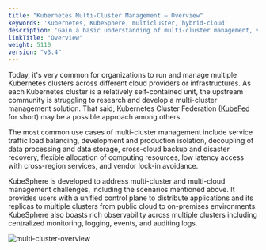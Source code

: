 ```yaml
---
title: "Kubernetes Multi-Cluster Management — Overview"
keywords: 'Kubernetes, KubeSphere, multicluster, hybrid-cloud'
description: 'Gain a basic understanding of multi-cluster management, such as its common use cases, and the benefits that KubeSphere can bring with its multi-cluster feature.'
linkTitle: "Overview"
weight: 5110
version: "v3.4"
---
```


Today, it's very common for organizations to run and manage multiple Kubernetes clusters across different cloud providers or infrastructures. As each Kubernetes cluster is a relatively self-contained unit, the upstream community is struggling to research and develop a multi-cluster management solution. That said, Kubernetes Cluster Federation ([KubeFed](https://github.com/kubernetes-sigs/kubefed) for short) may be a possible approach among others.

The most common use cases of multi-cluster management include service traffic load balancing, development and production isolation, decoupling of data processing and data storage, cross-cloud backup and disaster recovery, flexible allocation of computing resources, low latency access with cross-region services, and vendor lock-in avoidance.

KubeSphere is developed to address multi-cluster and multi-cloud management challenges, including the scenarios mentioned above. It provides users with a unified control plane to distribute applications and its replicas to multiple clusters from public cloud to on-premises environments. KubeSphere also boasts rich observability across multiple clusters including centralized monitoring, logging, events, and auditing logs.

![multi-cluster-overview](/images/docs/v3.x/multicluster-management/introduction/overview/multi-cluster-overview.jpg)
